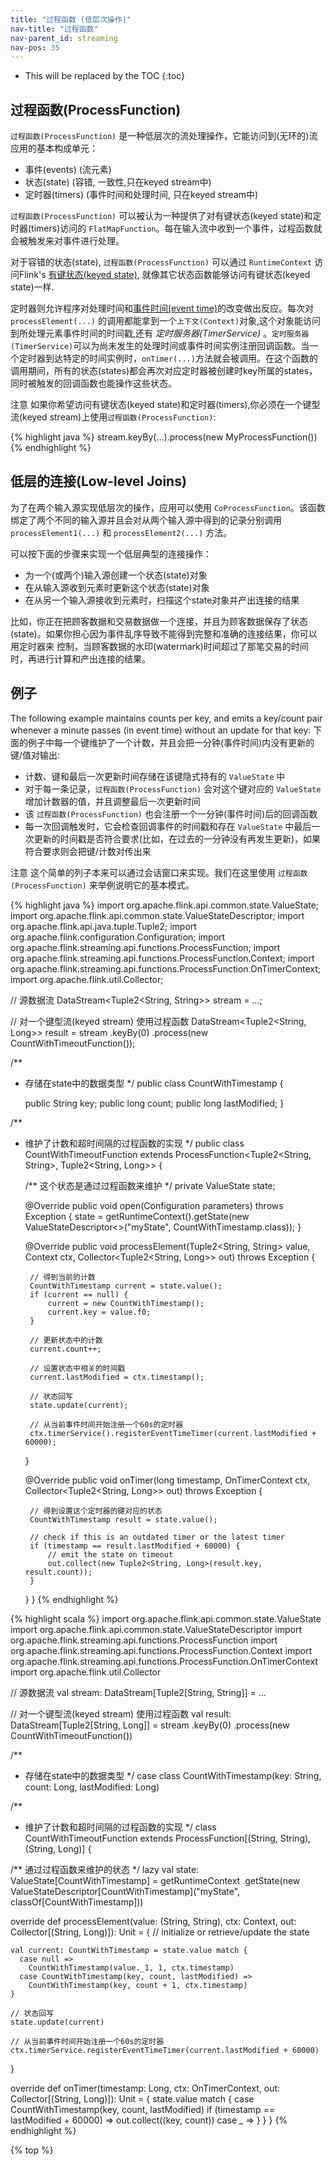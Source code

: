 ```yaml
---
title: "过程函数 (低层次操作)"
nav-title: "过程函数"
nav-parent_id: streaming
nav-pos: 35
---
```

<!--
Licensed to the Apache Software Foundation (ASF) under one
or more contributor license agreements.  See the NOTICE file
distributed with this work for additional information
regarding copyright ownership.  The ASF licenses this file
to you under the Apache License, Version 2.0 (the
"License"); you may not use this file except in compliance
with the License.  You may obtain a copy of the License at

  http://www.apache.org/licenses/LICENSE-2.0

Unless required by applicable law or agreed to in writing,
software distributed under the License is distributed on an
"AS IS" BASIS, WITHOUT WARRANTIES OR CONDITIONS OF ANY
KIND, either express or implied.  See the License for the
specific language governing permissions and limitations
under the License.
-->

* This will be replaced by the TOC
{:toc}

## 过程函数(ProcessFunction)

`过程函数(ProcessFunction)` 是一种低层次的流处理操作，它能访问到(无环的)流应用的基本构成单元：

  - 事件(events) (流元素)
  - 状态(state) (容错, 一致性,只在keyed stream中)
  - 定时器(timers) (事件时间和处理时间, 只在keyed stream中)

`过程函数(ProcessFunction)` 可以被认为一种提供了对有键状态(keyed state)和定时器(timers)访问的 `FlatMapFunction`。每在输入流中收到一个事件，过程函数就会被触发来对事件进行处理。

对于容错的状态(state), `过程函数(ProcessFunction)` 可以通过 `RuntimeContext` 访问Flink's [有键状态(keyed state)](state.html), 就像其它状态函数能够访问有键状态(keyed state)一样.

定时器则允许程序对处理时间和[事件时间(event time)](../event_time.html)的改变做出反应。每次对 `processElement(...)` 的调用都能拿到一个`上下文(Context)`对象,这个对象能访问到所处理元素事件时间的时间戳,还有 *定时服务器(TimerService)* 。`定时服务器(TimerService)`可以为尚未发生的处理时间或事件时间实例注册回调函数。当一个定时器到达特定的时间实例时，`onTimer(...)`方法就会被调用。在这个函数的调用期间，所有的状态(states)都会再次对应定时器被创建时key所属的states，同时被触发的回调函数也能操作这些状态。

<span class="label label-info">注意</span> 如果你希望访问有键状态(keyed state)和定时器(timers),你必须在一个键型流(keyed stream)上使用`过程函数(ProcessFunction)`:

{% highlight java %}
stream.keyBy(...).process(new MyProcessFunction())
{% endhighlight %}


## 低层的连接(Low-level Joins)

为了在两个输入源实现低层次的操作，应用可以使用 `CoProcessFunction`。该函数绑定了两个不同的输入源并且会对从两个输入源中得到的记录分别调用 `processElement1(...)` 和 `processElement2(...)` 方法。

可以按下面的步骤来实现一个低层典型的连接操作：

  - 为一个(或两个)输入源创建一个状态(state)对象
  - 在从输入源收到元素时更新这个状态(state)对象
  - 在从另一个输入源接收到元素时，扫描这个state对象并产出连接的结果

比如，你正在把顾客数据和交易数据做一个连接，并且为顾客数据保存了状态(state)。如果你担心因为事件乱序导致不能得到完整和准确的连接结果，你可以用定时器来
控制，当顾客数据的水印(watermark)时间超过了那笔交易的时间时，再进行计算和产出连接的结果。
## 例子

The following example maintains counts per key, and emits a key/count pair whenever a minute passes (in event time) without an update for that key:
下面的例子中每一个键维护了一个计数，并且会把一分钟(事件时间)内没有更新的键/值对输出:

  - 计数、键和最后一次更新时间存储在该键隐式持有的 `ValueState` 中
  - 对于每一条记录，`过程函数(ProcessFunction)` 会对这个键对应的 `ValueState` 增加计数器的值，并且调整最后一次更新时间
  - 该 `过程函数(ProcessFunction)` 也会注册一个一分钟(事件时间)后的回调函数
  - 每一次回调触发时，它会检查回调事件的时间戳和存在 `ValueState` 中最后一次更新的时间戳是否符合要求(比如，在过去的一分钟没有再发生更新)，如果符合要求则会把键/计数对传出来

<span class="label label-info">注意</span> 这个简单的列子本来可以通过会话窗口来实现。我们在这里使用 `过程函数(ProcessFunction)` 来举例说明它的基本模式。

<div class="codetabs" markdown="1">
<div data-lang="java" markdown="1">

{% highlight java %}
import org.apache.flink.api.common.state.ValueState;
import org.apache.flink.api.common.state.ValueStateDescriptor;
import org.apache.flink.api.java.tuple.Tuple2;
import org.apache.flink.configuration.Configuration;
import org.apache.flink.streaming.api.functions.ProcessFunction;
import org.apache.flink.streaming.api.functions.ProcessFunction.Context;
import org.apache.flink.streaming.api.functions.ProcessFunction.OnTimerContext;
import org.apache.flink.util.Collector;


// 源数据流
DataStream<Tuple2<String, String>> stream = ...;

// 对一个键型流(keyed stream) 使用过程函数
DataStream<Tuple2<String, Long>> result = stream
    .keyBy(0)
    .process(new CountWithTimeoutFunction());

/**
 * 存储在state中的数据类型
 */
public class CountWithTimestamp {

    public String key;
    public long count;
    public long lastModified;
}

/**
 * 维护了计数和超时间隔的过程函数的实现
 */
public class CountWithTimeoutFunction extends ProcessFunction<Tuple2<String, String>, Tuple2<String, Long>> {

    /** 这个状态是通过过程函数来维护 */
    private ValueState<CountWithTimestamp> state;

    @Override
    public void open(Configuration parameters) throws Exception {
        state = getRuntimeContext().getState(new ValueStateDescriptor<>("myState", CountWithTimestamp.class));
    }

    @Override
    public void processElement(Tuple2<String, String> value, Context ctx, Collector<Tuple2<String, Long>> out)
            throws Exception {

        // 得到当前的计数
        CountWithTimestamp current = state.value();
        if (current == null) {
            current = new CountWithTimestamp();
            current.key = value.f0;
        }

        // 更新状态中的计数
        current.count++;

        // 设置状态中相关的时间戳
        current.lastModified = ctx.timestamp();

        // 状态回写
        state.update(current);

        // 从当前事件时间开始注册一个60s的定时器
        ctx.timerService().registerEventTimeTimer(current.lastModified + 60000);
    }

    @Override
    public void onTimer(long timestamp, OnTimerContext ctx, Collector<Tuple2<String, Long>> out)
            throws Exception {

        // 得到设置这个定时器的键对应的状态
        CountWithTimestamp result = state.value();

        // check if this is an outdated timer or the latest timer
        if (timestamp == result.lastModified + 60000) {
            // emit the state on timeout
            out.collect(new Tuple2<String, Long>(result.key, result.count));
        }
    }
}
{% endhighlight %}
</div>

<div data-lang="scala" markdown="1">
{% highlight scala %}
import org.apache.flink.api.common.state.ValueState
import org.apache.flink.api.common.state.ValueStateDescriptor
import org.apache.flink.streaming.api.functions.ProcessFunction
import org.apache.flink.streaming.api.functions.ProcessFunction.Context
import org.apache.flink.streaming.api.functions.ProcessFunction.OnTimerContext
import org.apache.flink.util.Collector

// 源数据流
val stream: DataStream[Tuple2[String, String]] = ...

// 对一个键型流(keyed stream) 使用过程函数
val result: DataStream[Tuple2[String, Long]] = stream
  .keyBy(0)
  .process(new CountWithTimeoutFunction())

/**
  * 存储在state中的数据类型
  */
case class CountWithTimestamp(key: String, count: Long, lastModified: Long)

/**
  * 维护了计数和超时间隔的过程函数的实现
  */
class CountWithTimeoutFunction extends ProcessFunction[(String, String), (String, Long)] {

  /** 通过过程函数来维护的状态  */
  lazy val state: ValueState[CountWithTimestamp] = getRuntimeContext
    .getState(new ValueStateDescriptor[CountWithTimestamp]("myState", classOf[CountWithTimestamp]))


  override def processElement(value: (String, String), ctx: Context, out: Collector[(String, Long)]): Unit = {
    // initialize or retrieve/update the state

    val current: CountWithTimestamp = state.value match {
      case null =>
        CountWithTimestamp(value._1, 1, ctx.timestamp)
      case CountWithTimestamp(key, count, lastModified) =>
        CountWithTimestamp(key, count + 1, ctx.timestamp)
    }

    // 状态回写
    state.update(current)

    // 从当前事件时间开始注册一个60s的定时器
    ctx.timerService.registerEventTimeTimer(current.lastModified + 60000)
  }

  override def onTimer(timestamp: Long, ctx: OnTimerContext, out: Collector[(String, Long)]): Unit = {
    state.value match {
      case CountWithTimestamp(key, count, lastModified) if (timestamp == lastModified + 60000) =>
        out.collect((key, count))
      case _ =>
    }
  }
}
{% endhighlight %}
</div>
</div>

{% top %}
